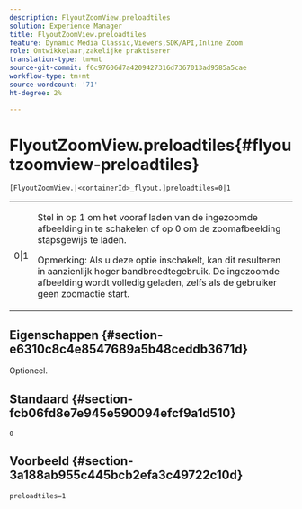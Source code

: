 ```yaml
---
description: FlyoutZoomView.preloadtiles
solution: Experience Manager
title: FlyoutZoomView.preloadtiles
feature: Dynamic Media Classic,Viewers,SDK/API,Inline Zoom
role: Ontwikkelaar,zakelijke praktiserer
translation-type: tm+mt
source-git-commit: f6c97606d7a4209427316d7367013ad9585a5cae
workflow-type: tm+mt
source-wordcount: '71'
ht-degree: 2%

---
```



# FlyoutZoomView.preloadtiles{#flyoutzoomview-preloadtiles}

`[FlyoutZoomView.|<containerId>_flyout.]preloadtiles=0|1`

<table id="table_8E44EC404A1A45C59EA1EF2766613930"> 
 <tbody> 
  <tr> 
   <td colname="col1"> <p> <span class="codeph"> 0|1  </span> </p> </td> 
   <td colname="col2"> <p> Stel in op <span class="codeph"> 1</span> om het vooraf laden van de ingezoomde afbeelding in te schakelen of op <span class="codeph"> 0</span> om de zoomafbeelding stapsgewijs te laden. </p> <p> <p>Opmerking:  Als u deze optie inschakelt, kan dit resulteren in aanzienlijk hoger bandbreedtegebruik. De ingezoomde afbeelding wordt volledig geladen, zelfs als de gebruiker geen zoomactie start. </p> </p> </td> 
  </tr> 
 </tbody> 
</table>

## Eigenschappen {#section-e6310c8c4e8547689a5b48ceddb3671d}

Optioneel.

## Standaard {#section-fcb06fd8e7e945e590094efcf9a1d510}

`0`

## Voorbeeld {#section-3a188ab955c445bcb2efa3c49722c10d}

`preloadtiles=1`
